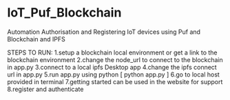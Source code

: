 # IoT_Puf_Blockchain
Automation Authorisation and Registering IoT devices using Puf and Blockchain and IPFS

STEPS TO RUN:
1.setup a  blockchain local environment or get a link to the blockchain environment
2.change the node_url to connect to the blockchain in app.py
3.connect to a local ipfs Desktop app
4.change the ipfs connect url in app.py
5.run app.py using python [   python app.py   ]
6.go to local host provided in terminal
7.getting started can be used in the website for support
8.register and authenticate

